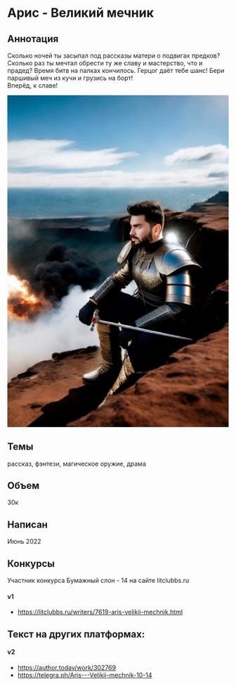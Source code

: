 # Арис - Великий мечник

## Аннотация
Сколько ночей ты засыпал под рассказы матери о подвигах предков? Сколько раз ты мечтал обрести ту же славу и мастерство, что и прадед? Время битв на палках кончилось. Герцог даёт тебе шанс! Бери паршивый меч из кучи и грузись на борт!  
Вперёд, к славе!  

![Обложка](Арис.jpg)

## Темы
рассказ, фэнтези, магическое оружие, драма

## Объем
30к

## Написан
Июнь 2022

## Конкурсы
Участник конкурса Бумажный слон - 14 на сайте litclubbs.ru
#### v1
- https://litclubbs.ru/writers/7619-aris-velikii-mechnik.html

## Текст на других платформах:
#### v2
- https://author.today/work/302769
- https://telegra.ph/Aris---Velikij-mechnik-10-14
